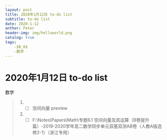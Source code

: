 ```yaml
---
layout: post
title: 2020年1月12日 to-do list
subtitle: to-do list	
date: 2020-1-12
anthor: Peter
header-img: img/helloworld.png
catalog: true
tags:
    -$B_0$
    -数学
---
```


# 2020年1月12日 to-do list
数学
>1. - [ ] 空间向量 preview
>2. - [ ] F:\Notes\Papers\Math\专题6.1 空间向量及其运算（B卷提升篇）-2019-2020学年高二数学同步单元双基双测AB卷（人教A版选修2-1）（浙江专用）